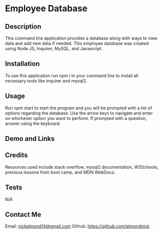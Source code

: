 # Employee Database

## Description

This command line application provides a database along with ways to view data and add new data if needed.  This employee database was created using Node.JS, Inquirer, MySQL, and Javascript. 

## Installation

To use this application run npm i in your command line to install all necessary tools like inquirer and mysql2.

## Usage

Run npm start to start the program and you will be prompted with a list of options regarding the database.  Use the arrow keys to navigate and enter on whichever option you want to perform.  If prompted with a question, answer using the keyboard.

## Demo and Links



## Credits

Resources used include stack overflow, mysql2 documentation, W3Schools, previous lessons from boot camp, and MDN WebDocs.

## Tests

N/A

## Contact Me

Email: nickalmond14@gmail.com
Github: https://github.com/almondnick